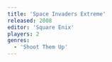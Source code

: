 ```yaml
---
title: 'Space Invaders Extreme'
released: 2008
editor: 'Square Enix'
players: 2
genres:
  - 'Shoot Them Up'
---
```

